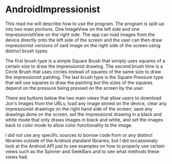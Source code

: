 # AndroidImpressionist

This read me will describe how to use the program. The program is split up into two main portions. One ImageView on the left side and one ImpressionistView on the right side. The app can load images from the device directly onto the left side of the screen and the user can then draw impressionist versions of said image on the right side of the screen using distinct brush types. 

The first brush type is a simple Square Brush that simiply uses squares of a certain size to draw the impressionist drawing. The second brush time is a Circle Brush that uses circles instead of squares of the same size to draw the impressionist painting. The last brush type is the Square Pressure type that will use squares to draw the painting but the sizes of the squares depend on the pressure being pressed on the screen by the user. 

There are buttons below the two main views that allow users to download Jon's images from the URLs, load any image stored on the device, clear any impressionist drawings on the right hand side of the screen, save any drawings done on the screen, set the impressionst drawing in a black and white mode that only draws images in black and white, and set the images back to color mode to allow color functionality to the image. 

I did not use any specific sources to borrow code from or any distinct libraries outside of the Android standard libraries, but I did occassionaly look at the Android API just to see examples on how to properly use certain views such as the Spinner and SeekBars and to see what methods these views had.
